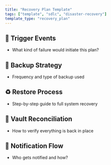 ```yaml
---
title: "Recovery Plan Template"
tags: ["template", "sdlc", "disaster-recovery"]
template_type: "recovery_plan"
---
```


## 🚨 Trigger Events
- What kind of failure would initiate this plan?

## 🔄 Backup Strategy
- Frequency and type of backup used

## ♻️ Restore Process
- Step-by-step guide to full system recovery

## 📂 Vault Reconciliation
- How to verify everything is back in place

## 💬 Notification Flow
- Who gets notified and how?
